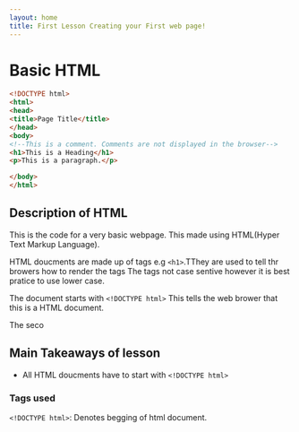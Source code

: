 ```yaml
---
layout: home
title: First Lesson Creating your First web page!
---
```

# Basic HTML

```html
<!DOCTYPE html>
<html>
<head>
<title>Page Title</title>
</head>
<body>
<!--This is a comment. Comments are not displayed in the browser-->
<h1>This is a Heading</h1>
<p>This is a paragraph.</p>

</body>
</html>
```

## Description of HTML
This is the code for a very basic webpage. This made using HTML(Hyper Text Markup Language).

HTML doucments are made up of tags e.g `<h1>`.TThey are used to tell thr browers how to render the tags  The tags not case sentive however it is best pratice to use lower case.

The document starts with `<!DOCTYPE html>` This tells the web brower that this is a HTML document.

The seco

## Main Takeaways of lesson

- All HTML doucments have to start with `<!DOCTYPE html>`

### Tags used

`<!DOCTYPE html>`: Denotes begging of html document.
